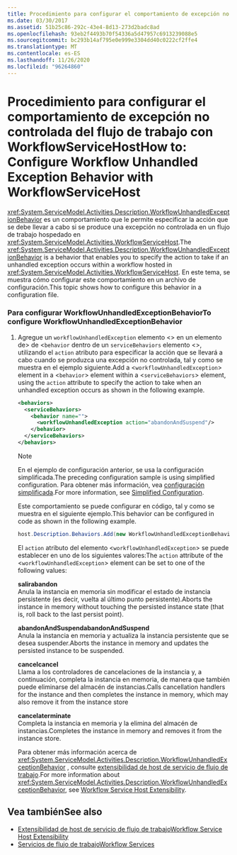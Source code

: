 ```yaml
---
title: Procedimiento para configurar el comportamiento de excepción no controlada del flujo de trabajo con WorkflowServiceHost
ms.date: 03/30/2017
ms.assetid: 51b25c86-292c-43e4-8d13-273d2badc8ad
ms.openlocfilehash: 93eb2f4493b70f54336a5d47957c6913239088e5
ms.sourcegitcommit: bc293b14af795e0e999e3304dd40c0222cf2ffe4
ms.translationtype: MT
ms.contentlocale: es-ES
ms.lasthandoff: 11/26/2020
ms.locfileid: "96264860"
---
```

# <a name="how-to-configure-workflow-unhandled-exception-behavior-with-workflowservicehost"></a><span data-ttu-id="ae212-102">Procedimiento para configurar el comportamiento de excepción no controlada del flujo de trabajo con WorkflowServiceHost</span><span class="sxs-lookup"><span data-stu-id="ae212-102">How to: Configure Workflow Unhandled Exception Behavior with WorkflowServiceHost</span></span>

<span data-ttu-id="ae212-103"><xref:System.ServiceModel.Activities.Description.WorkflowUnhandledExceptionBehavior> es un comportamiento que le permite especificar la acción que se debe llevar a cabo si se produce una excepción no controlada en un flujo de trabajo hospedado en <xref:System.ServiceModel.Activities.WorkflowServiceHost>.</span><span class="sxs-lookup"><span data-stu-id="ae212-103">The <xref:System.ServiceModel.Activities.Description.WorkflowUnhandledExceptionBehavior> is a behavior that enables you to specify the action to take if an unhandled exception occurs within a workflow hosted in <xref:System.ServiceModel.Activities.WorkflowServiceHost>.</span></span> <span data-ttu-id="ae212-104">En este tema, se muestra cómo configurar este comportamiento en un archivo de configuración.</span><span class="sxs-lookup"><span data-stu-id="ae212-104">This topic shows how to configure this behavior in a configuration file.</span></span>  
  
### <a name="to-configure-workflowunhandledexceptionbehavior"></a><span data-ttu-id="ae212-105">Para configurar WorkflowUnhandledExceptionBehavior</span><span class="sxs-lookup"><span data-stu-id="ae212-105">To configure WorkflowUnhandledExceptionBehavior</span></span>  
  
1. <span data-ttu-id="ae212-106">Agregue un `workflowUnhandledException` elemento <> en un elemento de> de <`behavior` dentro de un `serviceBehaviors` elemento <>, utilizando el `action` atributo para especificar la acción que se llevará a cabo cuando se produzca una excepción no controlada, tal y como se muestra en el ejemplo siguiente.</span><span class="sxs-lookup"><span data-stu-id="ae212-106">Add a <`workflowUnhandledException`> element in a <`behavior`> element within a <`serviceBehaviors`> element, using the `action` attribute to specify the action to take when an unhandled exception occurs as shown in the following example.</span></span>  
  
    ```xml  
    <behaviors>  
      <serviceBehaviors>  
        <behavior name="">  
          <workflowUnhandledException action="abandonAndSuspend"/>
        </behavior>  
      </serviceBehaviors>  
    </behaviors>  
    ```  
  
    > [!NOTE]
    > <span data-ttu-id="ae212-107">En el ejemplo de configuración anterior, se usa la configuración simplificada.</span><span class="sxs-lookup"><span data-stu-id="ae212-107">The preceding configuration sample is using simplified configuration.</span></span> <span data-ttu-id="ae212-108">Para obtener más información, vea [configuración simplificada](../simplified-configuration.md).</span><span class="sxs-lookup"><span data-stu-id="ae212-108">For more information, see [Simplified Configuration](../simplified-configuration.md).</span></span>  
  
     <span data-ttu-id="ae212-109">Este comportamiento se puede configurar en código, tal y como se muestra en el siguiente ejemplo.</span><span class="sxs-lookup"><span data-stu-id="ae212-109">This behavior can be configured in code as shown in the following example.</span></span>  
  
    ```csharp  
    host.Description.Behaviors.Add(new WorkflowUnhandledExceptionBehavior { Action = WorkflowUnhandledExceptionAction.AbandonAndSuspend });  
    ```  
  
     <span data-ttu-id="ae212-110">El `action` atributo del elemento <`workflowUnhandledException`> se puede establecer en uno de los siguientes valores:</span><span class="sxs-lookup"><span data-stu-id="ae212-110">The `action` attribute of the <`workflowUnhandledException`> element can be set to one of the following values:</span></span>  
  
     <span data-ttu-id="ae212-111">**salir**</span><span class="sxs-lookup"><span data-stu-id="ae212-111">**abandon**</span></span>  
     <span data-ttu-id="ae212-112">Anula la instancia en memoria sin modificar el estado de instancia persistente (es decir, vuelta al último punto persistente).</span><span class="sxs-lookup"><span data-stu-id="ae212-112">Aborts the instance in memory without touching the persisted instance state (that is, roll back to the last persist point).</span></span>  
  
     <span data-ttu-id="ae212-113">**abandonAndSuspend**</span><span class="sxs-lookup"><span data-stu-id="ae212-113">**abandonAndSuspend**</span></span>  
     <span data-ttu-id="ae212-114">Anula la instancia en memoria y actualiza la instancia persistente que se desea suspender.</span><span class="sxs-lookup"><span data-stu-id="ae212-114">Aborts the instance in memory and updates the persisted instance to be suspended.</span></span>  
  
     <span data-ttu-id="ae212-115">**cancel**</span><span class="sxs-lookup"><span data-stu-id="ae212-115">**cancel**</span></span>  
     <span data-ttu-id="ae212-116">Llama a los controladores de cancelaciones de la instancia y, a continuación, completa la instancia en memoria, de manera que también puede eliminarse del almacén de instancias.</span><span class="sxs-lookup"><span data-stu-id="ae212-116">Calls cancellation handlers for the instance and then completes the instance in memory, which may also remove it from the instance store</span></span>  
  
     <span data-ttu-id="ae212-117">**cancela**</span><span class="sxs-lookup"><span data-stu-id="ae212-117">**terminate**</span></span>  
     <span data-ttu-id="ae212-118">Completa la instancia en memoria y la elimina del almacén de instancias.</span><span class="sxs-lookup"><span data-stu-id="ae212-118">Completes the instance in memory and removes it from the instance store.</span></span>  
  
     <span data-ttu-id="ae212-119">Para obtener más información acerca de <xref:System.ServiceModel.Activities.Description.WorkflowUnhandledExceptionBehavior> , consulte [extensibilidad de host de servicio de flujo de trabajo](workflow-service-host-extensibility.md).</span><span class="sxs-lookup"><span data-stu-id="ae212-119">For more information about <xref:System.ServiceModel.Activities.Description.WorkflowUnhandledExceptionBehavior>, see [Workflow Service Host Extensibility](workflow-service-host-extensibility.md).</span></span>  
  
## <a name="see-also"></a><span data-ttu-id="ae212-120">Vea también</span><span class="sxs-lookup"><span data-stu-id="ae212-120">See also</span></span>

- [<span data-ttu-id="ae212-121">Extensibilidad de host de servicio de flujo de trabajo</span><span class="sxs-lookup"><span data-stu-id="ae212-121">Workflow Service Host Extensibility</span></span>](workflow-service-host-extensibility.md)
- [<span data-ttu-id="ae212-122">Servicios de flujo de trabajo</span><span class="sxs-lookup"><span data-stu-id="ae212-122">Workflow Services</span></span>](workflow-services.md)
